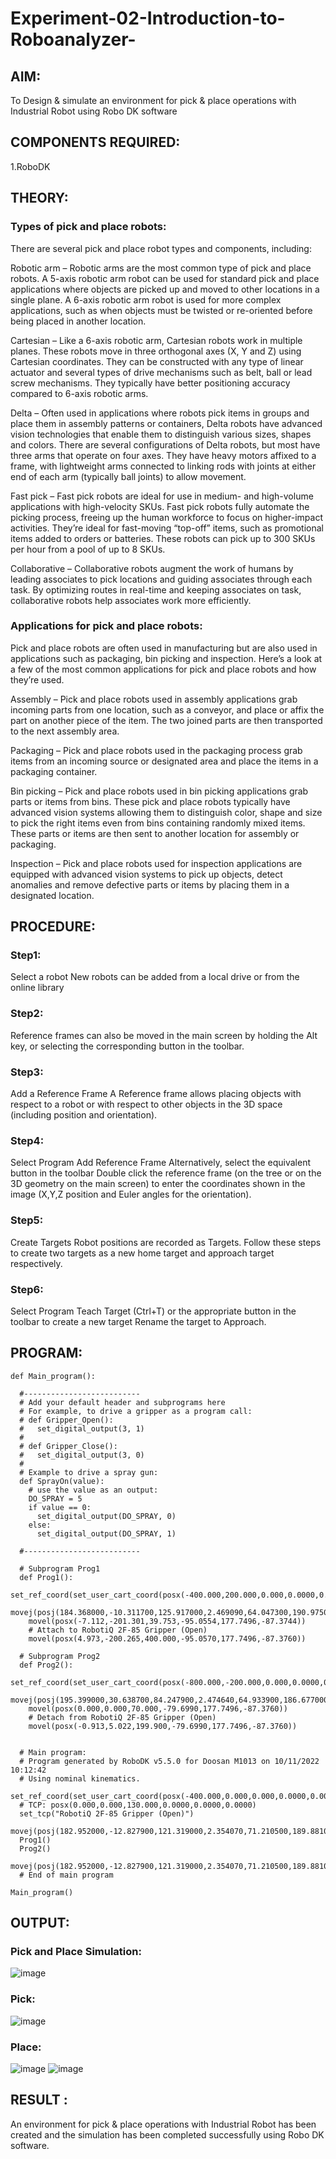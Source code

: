 # Experiment-02-Introduction-to-Roboanalyzer-
## AIM: 
To Design & simulate an environment for pick & place operations with Industrial Robot using Robo DK software
## COMPONENTS REQUIRED:
1.RoboDK

## THEORY: 

### Types of pick and place robots:
There are several pick and place robot types and components, including:

Robotic arm – Robotic arms are the most common type of pick and place robots. A 5-axis robotic arm robot can be used for standard pick and place applications where objects are picked up and moved to other locations in a single plane. A 6-axis robotic arm robot is used for more complex applications, such as when objects must be twisted or re-oriented before being placed in another location.

Cartesian – Like a 6-axis robotic arm, Cartesian robots work in multiple planes. These robots move in three orthogonal axes (X, Y and Z) using Cartesian coordinates. They can be constructed with any type of linear actuator and several types of drive mechanisms such as belt, ball or lead screw mechanisms. They typically have better positioning accuracy compared to 6-axis robotic arms.

Delta – Often used in applications where robots pick items in groups and place them in assembly patterns or containers, Delta robots have advanced vision technologies that enable them to distinguish various sizes, shapes and colors. There are several configurations of Delta robots, but most have three arms that operate on four axes. They have heavy motors affixed to a frame, with lightweight arms connected to linking rods with joints at either end of each arm (typically ball joints) to allow movement.

Fast pick – Fast pick robots are ideal for use in medium- and high-volume applications with high-velocity SKUs. Fast pick robots fully automate the picking process, freeing up the human workforce to focus on higher-impact activities. They’re ideal for fast-moving “top-off” items, such as promotional items added to orders or batteries. These robots can pick up to 300 SKUs per hour from a pool of up to 8 SKUs.

Collaborative – Collaborative robots augment the work of humans by leading associates to pick locations and guiding associates through each task. By optimizing routes in real-time and keeping associates on task, collaborative robots help associates work more efficiently.

### Applications for pick and place robots:
Pick and place robots are often used in manufacturing but are also used in applications such as packaging, bin picking and inspection. Here’s a look at a few of the most common applications for pick and place robots and how they’re used.

Assembly – Pick and place robots used in assembly applications grab incoming parts from one location, such as a conveyor, and place or affix the part on another piece of the item. The two joined parts are then transported to the next assembly area.

Packaging – Pick and place robots used in the packaging process grab items from an incoming source or designated area and place the items in a packaging container.

Bin picking – Pick and place robots used in bin picking applications grab parts or items from bins. These pick and place robots typically have advanced vision systems allowing them to distinguish color, shape and size to pick the right items even from bins containing randomly mixed items. These parts or items are then sent to another location for assembly or packaging.

Inspection – Pick and place robots used for inspection applications are equipped with advanced vision systems to pick up objects, detect anomalies and remove defective parts or items by placing them in a designated location.
## PROCEDURE:
### Step1:
Select a robot New robots can be added from a local drive or from the online library

### Step2:
Reference frames can also be moved in the main screen by holding the Alt key, or selecting the corresponding button in the toolbar.

### Step3:
Add a Reference Frame A Reference frame allows placing objects with respect to a robot or with respect to other objects in the 3D space (including position and orientation).

### Step4:
Select Program Add Reference Frame Alternatively, select the equivalent button in the toolbar Double click the reference frame (on the tree or on the 3D geometry on the main screen) to enter the coordinates shown in the image (X,Y,Z position and Euler angles for the orientation).

### Step5:
Create Targets Robot positions are recorded as Targets. Follow these steps to create two targets as a new home target and approach target respectively.

### Step6:
 Select Program Teach Target (Ctrl+T) or the appropriate button in the toolbar to create a new target Rename the target to Approach.
## PROGRAM:
```
def Main_program():
  
  #--------------------------
  # Add your default header and subprograms here
  # For example, to drive a gripper as a program call:
  # def Gripper_Open():
  #   set_digital_output(3, 1)
  #
  # def Gripper_Close():
  #   set_digital_output(3, 0)
  #
  # Example to drive a spray gun:
  def SprayOn(value):
    # use the value as an output:
    DO_SPRAY = 5
    if value == 0:
      set_digital_output(DO_SPRAY, 0)
    else:
      set_digital_output(DO_SPRAY, 1)

  #--------------------------
  
  # Subprogram Prog1
  def Prog1():
    set_ref_coord(set_user_cart_coord(posx(-400.000,200.000,0.000,0.0000,0.0000,0.0000),ref=DR_BASE))
    movej(posj(184.368000,-10.311700,125.917000,2.469090,64.047300,190.975000))
    movel(posx(-7.112,-201.301,39.753,-95.0554,177.7496,-87.3744))
    # Attach to RobotiQ 2F-85 Gripper (Open)
    movel(posx(4.973,-200.265,400.000,-95.0570,177.7496,-87.3760))
  
  # Subprogram Prog2
  def Prog2():
    set_ref_coord(set_user_cart_coord(posx(-800.000,-200.000,0.000,0.0000,0.0000,0.0000),ref=DR_BASE))
    movej(posj(195.399000,30.638700,84.247900,2.474640,64.933900,186.677000))
    movel(posx(0.000,0.000,70.000,-79.6990,177.7496,-87.3760))
    # Detach from RobotiQ 2F-85 Gripper (Open)
    movel(posx(-0.913,5.022,199.900,-79.6990,177.7496,-87.3760))
  
  
  # Main program:
  # Program generated by RoboDK v5.5.0 for Doosan M1013 on 10/11/2022 10:12:42
  # Using nominal kinematics.
  set_ref_coord(set_user_cart_coord(posx(-400.000,0.000,0.000,0.0000,0.0000,0.0000),ref=DR_BASE))
  # TCP: posx(0.000,0.000,130.000,0.0000,0.0000,0.0000)
  set_tcp("RobotiQ 2F-85 Gripper (Open)")
  movej(posj(182.952000,-12.827900,121.319000,2.354070,71.210500,189.881000))
  Prog1()
  Prog2()
  movej(posj(182.952000,-12.827900,121.319000,2.354070,71.210500,189.881000))
  # End of main program
  
Main_program()
```
## OUTPUT:
### Pick and Place Simulation:

![image](https://github.com/SaiDarshan2003/Experiment-02--Design-simulate-an-environment-for-pick-place-operations-with-Industrial-Robot-us/assets/94692595/fb16ecf0-ffca-41cf-9774-5de5ee7d5ef7)

### Pick:
![image](https://github.com/SaiDarshan2003/Experiment-02--Design-simulate-an-environment-for-pick-place-operations-with-Industrial-Robot-us/assets/94692595/81de6c77-dccd-4359-8c63-57a23e0a5bf8)

### Place:
![image](https://github.com/SaiDarshan2003/Experiment-02--Design-simulate-an-environment-for-pick-place-operations-with-Industrial-Robot-us/assets/94692595/1a0a4aa5-1696-41b5-aa39-517c4265588d)
![image](https://github.com/SaiDarshan2003/Experiment-02--Design-simulate-an-environment-for-pick-place-operations-with-Industrial-Robot-us/assets/94692595/bdf134bf-c14c-48ad-8438-6b9041450827)

## RESULT :  
An environment for pick & place operations with Industrial Robot has been created and the simulation has been completed successfully using Robo DK software.
